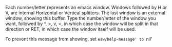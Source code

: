 Each number/letter represents an emacs window.
Windows followed by H or V, are internal Horizontal or Vertical splitters.
The last window is an external window, showing this buffer.
Type the number/letter of the window you want, followed by
^, >, v, <, in which case the window will be split in that direction
or RET, in which case the window itself will be used.

To prevent this message from showing, set `esw/help-message' to `nil'
